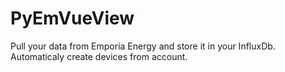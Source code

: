 # PyEmVueView
Pull your data from Emporia Energy and store it in your InfluxDb. Automaticaly create devices from account.
